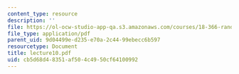 ```yaml
---
content_type: resource
description: ''
file: https://ol-ocw-studio-app-qa.s3.amazonaws.com/courses/18-366-random-walks-and-diffusion-fall-2006/cb5d68d48351af504c4950cf64100992_lecture10.pdf
file_type: application/pdf
parent_uid: 9d04499e-d235-e70a-2c44-99ebecc6b597
resourcetype: Document
title: lecture10.pdf
uid: cb5d68d4-8351-af50-4c49-50cf64100992
---
```

